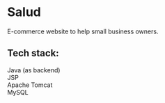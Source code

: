 # Salud
E-commerce website to help small business owners.

## Tech stack:
Java (as backend)<br/>
JSP <br/>
Apache Tomcat <br/>
MySQL<br/>

